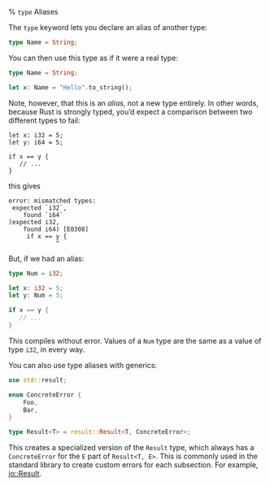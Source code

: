 % `type` Aliases

The `type` keyword lets you declare an alias of another type:

```rust
type Name = String;
```

You can then use this type as if it were a real type:

```rust
type Name = String;

let x: Name = "Hello".to_string();
```

Note, however, that this is an _alias_, not a new type entirely. In other
words, because Rust is strongly typed, you’d expect a comparison between two
different types to fail:

```rust,ignore
let x: i32 = 5;
let y: i64 = 5;

if x == y {
   // ...
}
```

this gives

```text
error: mismatched types:
 expected `i32`,
    found `i64`
(expected i32,
    found i64) [E0308]
     if x == y {
             ^
```

But, if we had an alias:

```rust
type Num = i32;

let x: i32 = 5;
let y: Num = 5;

if x == y {
   // ...
}
```

This compiles without error. Values of a `Num` type are the same as a value of
type `i32`, in every way.

You can also use type aliases with generics:

```rust
use std::result;

enum ConcreteError {
    Foo,
    Bar,
}

type Result<T> = result::Result<T, ConcreteError>;
```

This creates a specialized version of the `Result` type, which always has a
`ConcreteError` for the `E` part of `Result<T, E>`. This is commonly used
in the standard library to create custom errors for each subsection. For
example, [io::Result][ioresult].

[ioresult]: ../std/io/type.Result.html
